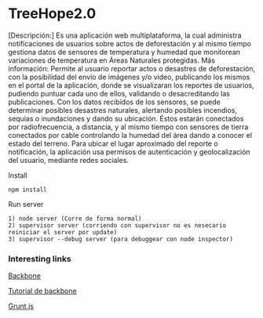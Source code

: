 TreeHope2.0
============

[Descripción:] Es una aplicación web multiplataforma, la cual administra notificaciones de usuarios sobre actos de deforestación y al mismo tiempo gestiona datos de sensores de temperatura y humedad que monitorean variaciones de temperatura en Áreas Naturales protegidas. 
Más información: Permite al usuario reportar actos o desastres de deforestación, con la posibilidad del envío de imágenes y/o video, publicando los mismos en el portal de la aplicación, donde se visualizaran los reportes de usuarios, pudiendo puntuar cada uno de ellos, validando o desacreditando las publicaciones.
Con los datos recibidos de los sensores, se puede determinar posibles desastres naturales, alertando posibles incendios, sequias o inundaciones y dando su ubicación. Éstos estarán conectados por radiofrecuencia, a distancia, y al mismo tiempo con sensores de tierra conectados por cable controlando la humedad del área dando a conocer el estado del terreno. 
Para ubicar el lugar aproximado del reporte o notificación, la aplicación usa permisos de autenticación y geolocalización del usuario, mediante redes sociales.

Install

	npm install 

Run server

	1) node server (Corre de forma normal)
	2) supervisor server (corriendo con supervisor no es nesecario reiniciar el server por update)
	3) supervisor --debug server (para debuggear con node inspector)

### Interesting links

[Backbone](backbonejs.org)

[Tutorial de backbone](https://github.com/addyosmani/backbone-fundamentals/blob/gh-pages/backbone-fundamentals.md)

[Grunt.js](http://gruntjs.com/getting-started)
